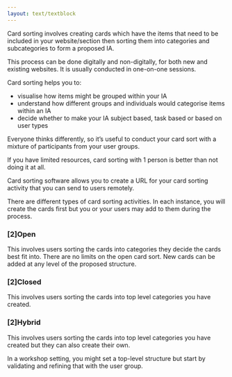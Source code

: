 ```yaml
---
layout: text/textblock
---
```


Card sorting involves creating cards which have the items that need to be included in your website/section then sorting them into categories and subcategories to form a proposed IA.

This process can be done digitally and non-digitally, for both new and existing websites.  It is usually conducted in one-on-one sessions.

Card sorting helps you to:
- visualise how items might be grouped within your IA
- understand how different groups and individuals would categorise items within an IA
- decide whether to make your IA subject based, task based or based on user types

Everyone thinks differently, so it’s useful to conduct your card sort with a mixture of participants from your user groups.

If you have limited resources, card sorting with 1 person is better than not doing it at all.

Card sorting software allows you to create a URL for your card sorting activity that you can send to users remotely.  

There are different types of card sorting activities.  In each instance, you will create the cards first but you or your users may add to them during the process.

### [2]Open
This involves users sorting the cards into categories they decide the cards best fit into.
There are no limits on the open card sort. New cards can be added at any level of the proposed structure.

### [2]Closed
This involves users sorting the cards into top level categories you have created.  

### [2]Hybrid
This involves users sorting the cards into top level categories you have created but they can also create their own.

In a workshop setting, you might set a top-level structure but start by validating and refining that with the user group.